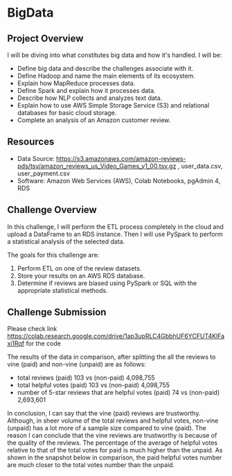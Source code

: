 # BigData

## Project Overview
I will be diving into what constitutes big data and how it's handled. I will be:
  - Define big data and describe the challenges associate with it.
  - Define Hadoop and name the main elements of its ecosystem.
  - Explain how MapReduce processes data.
  - Define Spark and explain how it processes data.
  - Describe how NLP collects and analyzes text data.
  - Explain how to use AWS Simple Storage Service (S3) and relational databases for basic cloud storage.
  - Complete an analysis of an Amazon customer review.

## Resources
- Data Source: https://s3.amazonaws.com/amazon-reviews-pds/tsv/amazon_reviews_us_Video_Games_v1_00.tsv.gz , user_data.csv, user_payment.csv
- Software: Amazon Web Services (AWS), Colab Notebooks, pgAdmin 4, RDS

## Challenge Overview
In this challenge, I will perform the ETL process completely in the cloud and upload a DataFrame to an RDS instance. Then I will use PySpark to perform a statistical analysis of the selected data.

The goals for this challenge are:
  1. Perform ETL on one of the review datasets.
  2. Store your results on an AWS RDS database.
  3. Determine if reviews are biased using PySpark or SQL with the appropriate statistical methods.


## Challenge Submission
Please check link https://colab.research.google.com/drive/1ap3upRLC4GbbhUF6YCFUT4KlFaxi1Rqf for the code

The results of the data in comparison, after splitting the all the reviews to vine (paid) and non-vine (unpaid) are as follows:
- total reviews (paid) 103 vs (non-paid) 4,098,755
- total helpful votes (paid) 103 vs (non-paid) 4,098,755
- number of 5-star reviews that are helpful votes (paid) 74 vs (non-paid) 2,693,601

In conclusion, I can say that the vine (paid) reviews are trustworthy. Although, in sheer volume of the total reviews and helpful votes, non-vine (unpaid) has a lot more of a sample size compared to vine (paid). The reason I can conclude that the vine reviews are trustworthy is because of the quality of the reviews. The percentage of the average of helpful votes relative to that of the total votes for paid is much higher than the unpaid.  As shown in the snapshot below in comparison, the paid helpful votes number are much closer to the total votes number than the unpaid. 
